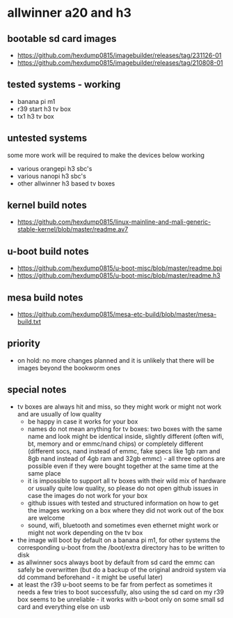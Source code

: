 # allwinner a20 and h3

## bootable sd card images

- https://github.com/hexdump0815/imagebuilder/releases/tag/231126-01
- https://github.com/hexdump0815/imagebuilder/releases/tag/210808-01

## tested systems - working

- banana pi m1
- r39 start h3 tv box
- tx1 h3 tv box

## untested systems

some more work will be required to make the devices below working

- various orangepi h3 sbc's
- various nanopi h3 sbc's
- other allwinner h3 based tv boxes

## kernel build notes

- https://github.com/hexdump0815/linux-mainline-and-mali-generic-stable-kernel/blob/master/readme.av7

## u-boot build notes

- https://github.com/hexdump0815/u-boot-misc/blob/master/readme.bpi
- https://github.com/hexdump0815/u-boot-misc/blob/master/readme.h3

## mesa build notes

- https://github.com/hexdump0815/mesa-etc-build/blob/master/mesa-build.txt

## priority

- on hold: no more changes planned and it is unlikely that there will be images beyond the bookworm ones

## special notes

- tv boxes are always hit and miss, so they might work or might not work and are usually of low quality
  - be happy in case it works for your box
  - names do not mean anything for tv boxes: two boxes with the same name and look might be identical inside, slightly different (often wifi, bt, memory and or emmc/nand chips) or completely different (different socs, nand instead of emmc, fake specs like 1gb ram and 8gb nand instead of 4gb ram and 32gb emmc) - all three options are possible even if they were bought together at the same time at the same place
  - it is impossible to support all tv boxes with their wild mix of hardware or usually quite low quality, so please do not open github issues in case the images do not work for your box
  - github issues with tested and structured information on how to get the images working on a box where they did not work out of the box are welcome
  - sound, wifi, bluetooth and sometimes even ethernet might work or might not work depending on the tv box
- the image will boot by default on a banana pi m1, for other systems the corresponding u-boot from the /boot/extra directory has to be written to disk
- as allwinner socs always boot by default from sd card the emmc can safely be overwritten (but do a backup of the original android system via dd command beforehand - it might be useful later)
- at least the r39 u-boot seems to be far from perfect as sometimes it needs a few tries to boot successfully, also using the sd card on my r39 box seems to be unreliable - it works with u-boot only on some small sd card and everything else on usb
